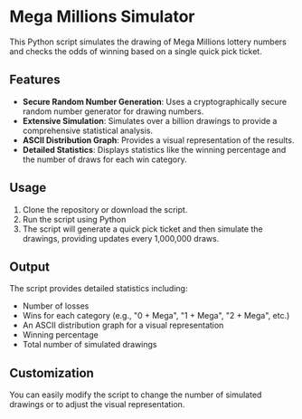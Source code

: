# Mega Millions Simulator

This Python script simulates the drawing of Mega Millions lottery numbers and checks the odds of winning based on a single quick pick ticket.

## Features

- **Secure Random Number Generation**: Uses a cryptographically secure random number generator for drawing numbers.
- **Extensive Simulation**: Simulates over a billion drawings to provide a comprehensive statistical analysis.
- **ASCII Distribution Graph**: Provides a visual representation of the results.
- **Detailed Statistics**: Displays statistics like the winning percentage and the number of draws for each win category.

## Usage

1. Clone the repository or download the script.
2. Run the script using Python
3. The script will generate a quick pick ticket and then simulate the drawings, providing updates every 1,000,000 draws.

## Output

The script provides detailed statistics including:

- Number of losses
- Wins for each category (e.g., "0 + Mega", "1 + Mega", "2 + Mega", etc.)
- An ASCII distribution graph for a visual representation
- Winning percentage
- Total number of simulated drawings

## Customization

You can easily modify the script to change the number of simulated drawings or to adjust the visual representation.
